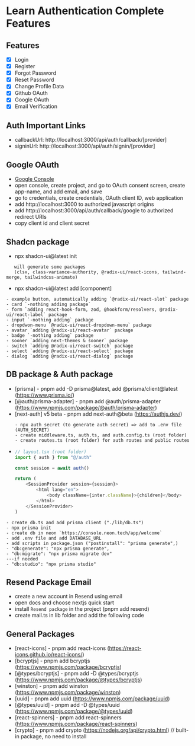 # Learn Authentication Complete Features

## Features

-   [x] Login
-   [x] Register
-   [x] Forgot Password
-   [x] Reset Password
-   [x] Change Profile Data
-   [x] Github OAuth
-   [x] Google OAuth
-   [x] Email Verification

## Auth Important Links

-   callbackUrl: http://localhost:3000/api/auth/callback/[provider]
-   signinUrl: http://localhost:3000/api/auth/signin/[provider]

## Google OAuth

-   [Google Console](https://console.developers.google.com/)
-   open console, create project, and go to OAuth consent screen, create app-name, and add email, and save
-   go to credentials, create credentials, OAuth client ID, web application
-   add http://localhost:3000 to authorized javascript origins
-   add http://localhost:3000/api/auth/callback/google to authorized redirect URIs
-   copy client id and client secret

## Shadcn package

-   npx shadcn-ui@latest init

```text
   will generate some packages
   (clsx, class-variance-authority, @radix-ui/react-icons, tailwind-merge, tailwindcss-animate)
```

-   npx shadcn-ui@latest add [component]

```text
- example button, automatically adding `@radix-ui/react-slot` package
- card `-nothing adding package`
- form `adding react-hook-form, zod, @hookform/resolvers, @radix-ui/react-label` package
- input `-nothing adding` package
- dropdwon-menu `@radix-ui/react-dropdown-menu` package
- avatar `adding @radix-ui/react-avatar` package
- badge `-nothing adding` package
- sooner `adding next-themes & sooner` package
- switch `adding @radix-ui/react-switch` package
- select `adding @radix-ui/react-select` package
- dialog `adding @radix-ui/react-dialog` package
```

## DB package & Auth package

-   [prisma] - pnpm add -D prisma@latest, add @prisma/client@latest (https://www.prisma.io/)
-   [@auth/prisma-adapter] - pnpm add @auth/prisma-adapter (https://www.npmjs.com/package/@auth/prisma-adapter)
-   [next-auth] v5 beta - pnpm add next-auth@beta (https://authjs.dev/)
    ```text
    - npx auth secret (to generate auth secret) => add to .env file (AUTH_SECRET)
    - create middleware.ts, auth.ts, and auth.config.ts (root folder)
    - create routes.ts (root folder) for auth routes and public routes
    ```
-   ```ts
    // layout.tsx (root folder)
    import { auth } from "@/auth"

    const session = await auth()

    return (
        <SessionProvider session={session}>
            <html lang="en">
                <body className={inter.className}>{children}</body>
            </html>
        </SessionProvider>
    )
    ```

```text
- create db.ts and add prisma client ("./lib/db.ts")
- npx prisma init
- create db in neon `https://console.neon.tech/app/welcome`
- add .env file and add DATABASE_URL
- add scripts in package.json ("postinstall": "prisma generate",)
- "db:generate": "npx prisma generate",
- "db:migrate": "npx prisma migrate dev"
---if needed
- "db:studio": "npx prisma studio"
```

## Resend Package Email

-   create a new account in Resend using email
-   open docs and choose nextjs quick start
-   install `Resend package` in the project (pnpm add resend)
-   create mail.ts in lib folder and add the following code

## General Packages

-   [react-icons] - pnpm add react-icons (https://react-icons.github.io/react-icons/)
-   [bcryptjs] - pnpm add bcryptjs (https://www.npmjs.com/package/bcryptjs)
-   [@types/bcryptjs] - pnpm add -D @types/bcryptjs (https://www.npmjs.com/package/@types/bcryptjs)
-   [winston] - pnpm add winston (https://www.npmjs.com/package/winston)
-   [uuid] - pnpm add uuid (https://www.npmjs.com/package/uuid)
-   [@types/uuid] - pnpm add -D @types/uuid (https://www.npmjs.com/package/@types/uuid)
-   [react-spinners] - pnpm add react-spinners (https://www.npmjs.com/package/react-spinners)
-   [crypto] - pnpm add crypto (https://nodejs.org/api/crypto.html) // built-in package, no need to install
